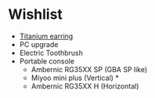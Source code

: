 # Wishlist

* [Titanium earring](https://titaniopiercing.com.br/produtos/par-de-brincos-titanio-zirconia/)
* PC upgrade
* Electric Toothbrush
* Portable console
    - Ambernic RG35XX SP (GBA SP like)
    - Miyoo mini plus (Vertical) *
    - Ambernic RG35XX H (Horizontal)